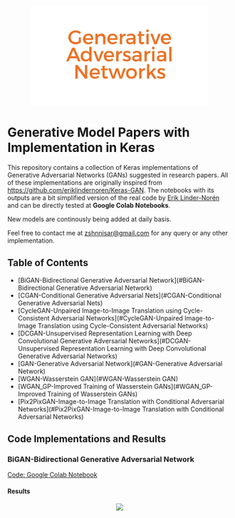 <p align="center">
    <img src="ReadMe Images/GAN.jpg" width="400"\>
</p>

# **Generative Model Papers with Implementation in Keras**
This repository contains a collection of Keras implementations of Generative Adversarial Networks (GANs) suggested in research papers. 
All of these implementations are originally inspired from https://github.com/eriklindernoren/Keras-GAN. The notebooks with its outputs are a bit simplified version of the real code by [Erik Linder-Norén](https://github.com/eriklindernoren) and can be directly tested at **Google Colab Notebooks**.    

New models are continously being added at daily basis.

Feel free to contact me at zshnnisar@gmail.com for any query or any other implementation. 

## Table of Contents
  + [BiGAN-Bidirectional Generative Adversarial Network](#BiGAN-Bidirectional Generative Adversarial Network)
  + [CGAN-Conditional Generative Adversarial Nets](#CGAN-Conditional Generative Adversarial Nets)
  + [CycleGAN-Unpaired Image-to-Image Translation using Cycle-Consistent Adversarial Networks](#CycleGAN-Unpaired Image-to-Image Translation using Cycle-Consistent Adversarial Networks)
  + [DCGAN-Unsupervised Representation Learning with Deep Convolutional Generative Adversarial Networks](#DCGAN-Unsupervised   Representation Learning with Deep Convolutional Generative Adversarial Networks)
  + [GAN-Generative Adversarial Network](#GAN-Generative Adversarial Network)
  + [WGAN-Wasserstein GAN](#WGAN-Wasserstein GAN)
  + [WGAN_GP-Improved Training of Wasserstein GANs](#WGAN_GP-Improved Training of Wasserstein GANs)
  + [Pix2PixGAN-Image-to-Image Translation with Conditional Adversarial Networks](#Pix2PixGAN-Image-to-Image Translation with Conditional Adversarial Networks)
  
## **Code Implementations and Results**

### BiGAN-Bidirectional Generative Adversarial Network
[Code: Google Colab Notebook](https://github.com/zeeshannisar/Generative-Models-Papers-with-Implementation-in-Keras/blob/master/BiGAN-Bidirectional%20Generative%20Adversarial%20Network/BiGAN-Implemntation.ipynb)
#### Results
<p align="center">
    <img src="BiGAN-Bidirectional Generative Adversarial Network/BiGAN-training-outputs.gif" width="640"\>
</p>
